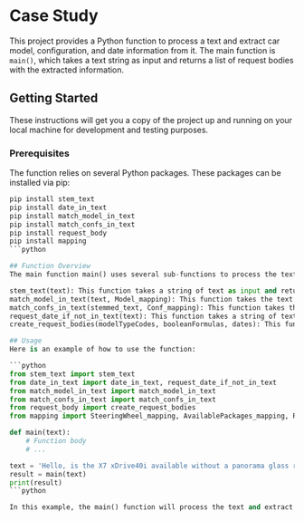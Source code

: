 # Case Study 
This project provides a Python function to process a text and extract car model, configuration, and date information from it. The main function is `main()`, which takes a text string as input and returns a list of request bodies with the extracted information.

## Getting Started

These instructions will get you a copy of the project up and running on your local machine for development and testing purposes.

### Prerequisites

The function relies on several Python packages. These packages can be installed via pip:

```python
pip install stem_text
pip install date_in_text
pip install match_model_in_text
pip install match_confs_in_text
pip install request_body
pip install mapping
```python

## Function Overview
The main function main() uses several sub-functions to process the text:

stem_text(text): This function takes a string of text as input and returns the stemmed version of the text.
match_model_in_text(text, Model_mapping): This function takes the text and a mapping dictionary as input. It returns the codes of the car models found in the text.
match_confs_in_text(stemmed_text, Conf_mapping): This function takes the stemmed text and a configuration mapping dictionary as input. It returns the codes of the configurations found in the text.
request_date_if_not_in_text(text): This function takes a string of text as input. If a date is found in the text, it is returned. If no date is found, the function prompts the user to input a date.
create_request_bodies(modelTypeCodes, booleanFormulas, dates): This function takes the car model codes, configuration codes, and dates as input and returns a request bodies and save as JSON-file.

## Usage
Here is an example of how to use the function:

```python
from stem_text import stem_text
from date_in_text import date_in_text, request_date_if_not_in_text
from match_model_in_text import match_model_in_text
from match_confs_in_text import match_confs_in_text
from request_body import create_request_bodies
from mapping import SteeringWheel_mapping, AvailablePackages_mapping, Roof_mapping, Model_mapping

def main(text):
    # Function body
    # ...

text = 'Hello, is the X7 xDrive40i available without a panorama glass roof and with the EU Comfort Package. I need the vehicle on the 8th of November 2024.'
result = main(text)
print(result)
```python

In this example, the main() function will process the text and extract the car model, configuration, and date information from it. The result will be printed to the console.